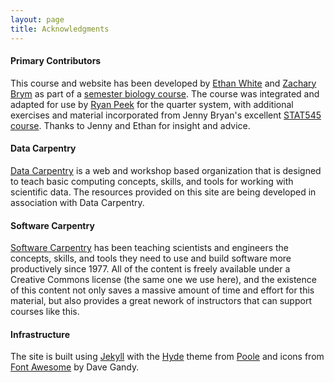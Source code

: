 ```yaml
---
layout: page
title: Acknowledgments
---
```


#### Primary Contributors

This course and website has been developed by [Ethan White](http://ethanwhite.org) and [Zachary Brym](http://zackbrym.weecology.org/) as part of a [semester biology course](http://www.datacarpentry.org/semester-biology/). The course was integrated and adapted for use by [Ryan Peek](https://ryanpeek.github.io) for the quarter system, with additional exercises and material incorporated from Jenny Bryan's excellent [STAT545 course](http://stat545.com). Thanks to Jenny and Ethan for insight and advice. 

#### Data Carpentry

[Data Carpentry](http://datacarpentry.org/) is a web and workshop based organization that is designed to teach basic computing concepts, skills, and tools for working with scientific data. The resources provided on this site are being developed in association with Data Carpentry.

#### Software Carpentry

[Software Carpentry](http://software-carpentry.org) has been teaching scientists and engineers the concepts, skills, and tools they need to use and build software more productively since 1977. All of the content is freely available under a Creative Commons license (the same one we use here), and the existence of this content not only saves a massive amount of time and effort for this material, but also provides a great nework of instructors that can support courses like this.

#### Infrastructure

The site is built using [Jekyll](http://jekyllrb.com/) with the [Hyde](http://hyde.getpoole.com/) theme from [Poole](http://getpoole.com/) and icons from [Font Awesome](http://fontawesome.io) by Dave Gandy.
